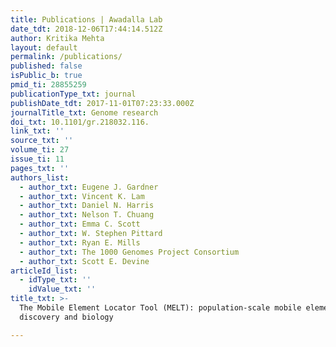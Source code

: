 ```yaml
---
title: Publications | Awadalla Lab
date_tdt: 2018-12-06T17:44:14.512Z
author: Kritika Mehta
layout: default
permalink: /publications/
published: false
isPublic_b: true
pmid_ti: 28855259
publicationType_txt: journal
publishDate_tdt: 2017-11-01T07:23:33.000Z
journalTitle_txt: Genome research
doi_txt: 10.1101/gr.218032.116.
link_txt: ''
source_txt: ''
volume_ti: 27
issue_ti: 11
pages_txt: ''
authors_list:
  - author_txt: Eugene J. Gardner
  - author_txt: Vincent K. Lam
  - author_txt: Daniel N. Harris
  - author_txt: Nelson T. Chuang
  - author_txt: Emma C. Scott
  - author_txt: W. Stephen Pittard
  - author_txt: Ryan E. Mills
  - author_txt: The 1000 Genomes Project Consortium
  - author_txt: Scott E. Devine
articleId_list:
  - idType_txt: ''
    idValue_txt: ''
title_txt: >-
  The Mobile Element Locator Tool (MELT): population-scale mobile element
  discovery and biology

---
```



